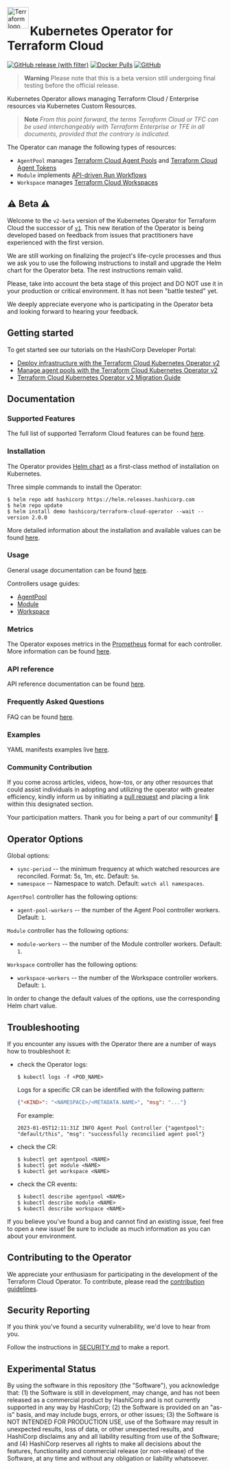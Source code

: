 <a href="https://cloud.hashicorp.com/products/terraform">
    <img src=".github/tf_logo.png" alt="Terraform logo" title="Terraform Cloud" align="left" height="50" />
</a>

# Kubernetes Operator for Terraform Cloud

[![GitHub release (with filter)](https://img.shields.io/github/v/release/hashicorp/terraform-cloud-operator)](https://github.com/hashicorp/terraform-cloud-operator/releases)
[![Docker Pulls](https://img.shields.io/docker/pulls/hashicorp/terraform-cloud-operator)](https://hub.docker.com/r/hashicorp/terraform-cloud-operator)
[![GitHub](https://img.shields.io/github/license/hashicorp/terraform-cloud-operator)](https://github.com/hashicorp/terraform-cloud-operator/blob/main/LICENSE)


> **Warning**
> Please note that this is a beta version still undergoing final testing before the official release.

Kubernetes Operator allows managing Terraform Cloud / Enterprise resources via Kubernetes Custom Resources.

> **Note**
> _From this point forward, the terms Terraform Cloud or TFC can be used interchangeably with Terraform Enterprise or TFE in all documents, provided that the contrary is indicated._

The Operator can manage the following types of resources:

- `AgentPool` manages [Terraform Cloud Agent Pools](https://developer.hashicorp.com/terraform/cloud-docs/agents/agent-pools) and [Terraform Cloud Agent Tokens](https://developer.hashicorp.com/terraform/cloud-docs/users-teams-organizations/api-tokens#agent-api-tokens)
- `Module` implements [API-driven Run Workflows](https://developer.hashicorp.com/terraform/cloud-docs/run/api)
- `Workspace` manages [Terraform Cloud Workspaces](https://developer.hashicorp.com/terraform/cloud-docs/workspaces)

## :warning: Beta :warning:

Welcome to the `v2-beta` version of the Kubernetes Operator for Terraform Cloud the successor of [`v1`](https://github.com/hashicorp/terraform-k8s). This new iteration of the Operator is being developed based on feedback from issues that practitioners have experienced with the first version.

We are still working on finalizing the project's life-cycle processes and thus we ask you to use the following instructions to install and upgrade the Helm chart for the Operator beta. The rest instructions remain valid.

Please, take into account the beta stage of this project and DO NOT use it in your production or critical environment. It has not been "battle tested" yet.

We deeply appreciate everyone who is participating in the Operator beta and looking forward to hearing your feedback.

## Getting started

To get started see our tutorials on the HashiCorp Developer Portal:

- [Deploy infrastructure with the Terraform Cloud Kubernetes Operator v2](https://developer.hashicorp.com/terraform/tutorials/kubernetes/kubernetes-operator-v2)
- [Manage agent pools with the Terraform Cloud Kubernetes Operator v2](https://developer.hashicorp.com/terraform/tutorials/kubernetes/kubernetes-operator-v2-agentpool)
- [Terraform Cloud Kubernetes Operator v2 Migration Guide](https://developer.hashicorp.com/terraform/cloud-docs/integrations/kubernetes/ops-v2-migration)

## Documentation

### Supported Features

The full list of supported Terraform Cloud features can be found [here](./docs/features.md).

### Installation

The Operator provides [Helm chart](./charts/terraform-cloud-operator) as a first-class method of installation on Kubernetes.

Three simple commands to install the Operator:

```console
$ helm repo add hashicorp https://helm.releases.hashicorp.com
$ helm repo update
$ helm install demo hashicorp/terraform-cloud-operator --wait --version 2.0.0
```

More detailed information about the installation and available values can be found [here](./charts/terraform-cloud-operator/README.md).

### Usage

General usage documentation can be found [here](./docs/usage.md).

Controllers usage guides:

- [AgentPool](./docs/agentpool.md)
- [Module](./docs/module.md)
- [Workspace](./docs/workspace.md)

### Metrics

The Operator exposes metrics in the [Prometheus](https://prometheus.io/) format for each controller. More information can be found [here](./docs/metrics.md).

### API reference

API reference documentation can be found [here](./docs/api-reference.md).

### Frequently Asked Questions

FAQ can be found [here](./docs/faq.md).

### Examples

YAML manifests examples live [here](./docs/examples/).

### Community Contribution

If you come across articles, videos, how-tos, or any other resources that could assist individuals in adopting and utilizing the operator with greater efficiency, kindly inform us by initiating a [pull request](https://github.com/hashicorp/terraform-cloud-operator/pulls) and placing a link within this designated section.

Your participation matters. Thank you for being a part of our community! :raised_hands:

## Operator Options

Global options:

- `sync-period` -- the minimum frequency at which watched resources are reconciled. Format: 5s, 1m, etc. Default: `5m`.
- `namespace` -- Namespace to watch. Default: `watch all namespaces`.

`AgentPool` controller has the following options:

- `agent-pool-workers` -- the number of the Agent Pool controller workers. Default: `1`.

`Module` controller has the following options:

- `module-workers` -- the number of the Module controller workers. Default: `1`.

`Workspace` controller has the following options:

- `workspace-workers` -- the number of the Workspace controller workers. Default: `1`.

In order to change the default values of the options, use the corresponding Helm chart value.

## Troubleshooting

If you encounter any issues with the Operator there are a number of ways how to troubleshoot it:

- check the Operator logs:

    ```console
    $ kubectl logs -f <POD_NAME>
    ```

    Logs for a specific CR can be identified with the following pattern:

    ```json
    {"<KIND>": "<NAMESPACE>/<METADATA.NAME>", "msg": "..."}
    ```

    For example:

    ```text
    2023-01-05T12:11:31Z INFO Agent Pool Controller	{"agentpool": "default/this", "msg": "successfully reconcilied agent pool"}
    ```

- check the CR:

    ```console
    $ kubectl get agentpool <NAME>
    $ kubectl get module <NAME>
    $ kubectl get workspace <NAME>
    ```

- check the CR events:

    ```console
    $ kubectl describe agentpool <NAME>
    $ kubectl describe module <NAME>
    $ kubectl describe workspace <NAME>
    ```

If you believe you've found a bug and cannot find an existing issue, feel free to open a new issue! Be sure to include as much information as you can about your environment.

## Contributing to the Operator

We appreciate your enthusiasm for participating in the development of the Terraform Cloud Operator. To contribute, please read the [contribution guidelines](./CONTRIBUTING.md).

## Security Reporting

If you think you've found a security vulnerability, we'd love to hear from you.

Follow the instructions in [SECURITY.md](.github/SECURITY.md) to make a report.

## Experimental Status

By using the software in this repository (the "Software"), you acknowledge that: (1) the Software is still in development, may change, and has not been released as a commercial product by HashiCorp and is not currently supported in any way by HashiCorp; (2) the Software is provided on an "as-is" basis, and may include bugs, errors, or other issues; (3) the Software is NOT INTENDED FOR PRODUCTION USE, use of the Software may result in unexpected results, loss of data, or other unexpected results, and HashiCorp disclaims any and all liability resulting from use of the Software; and (4) HashiCorp reserves all rights to make all decisions about the features, functionality and commercial release (or non-release) of the Software, at any time and without any obligation or liability whatsoever.
